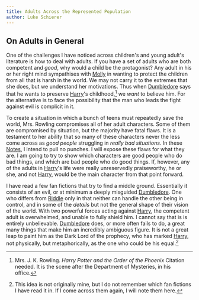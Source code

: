 ```yaml
---
title: Adults Across the Represented Population
author: Luke Schierer
---
```

## On Adults in General

One of the challenges I have noticed across children's and young adult's
literature is how to deal with adults. If you have a set of adults who are both
competent and _good_, why would a child be the protagonist? Any adult in his or
her right mind sympathises with [Molly] in wanting to protect the children from
all that is harsh in the world. We may not carry it to the extremes that she
does, but we understand her motivations. Thus when [Dumbledore] says that
he wants to preserve [Harry]'s childhood,[^210521-7] we _want_ to believe
him. For the alternative is to face the possibility that the man who leads the
fight against evil is complicit in it.

To create a situation in which a bunch of teens must repeatedly save the world,
Mrs. Rowling compromises all of her adult characters. Some of them are
compromised by situation, but the majority have fatal flaws. It is a testament
to her ability that so many of these characters never the less come across as
_good people_ struggling in _really bad situations._ In these [Notes], I
intend to pull no punches. I will expose these flaws for what they are. I am
going to try to show which characters are good people who do bad things, and
which are bad people who do good things. If, however, any of the adults in
[Harry]'s life were really unreservedly praiseworthy, he or she, and not
[Harry], would be the main character from that point forward.

I have read a few fan fictions that try to find a middle ground. Essentially it
consists of an evil, or at minimum a deeply misguided [Dumbledore]. One who
differs from [Riddle] only in that neither can handle the other being in
control, and in some of the _details_ but not the general shape of their vision
of the world. With two powerful forces acting against [Harry], the competent
adult is overwhelmed, and unable to fully shield him. I cannot say that is is
entirely unbelievable. [Dumbledore] does, or more often fails to do, a great
many things that make him an incredibly ambiguous figure. It is not a great
leap to paint him as the Dark Lord of the prophecy, who has marked [Harry],
not physically, but metaphorically, as the one who could be his equal.[^210521-8]

[Molly]: ../Prewett/Molly/
[Harry]: </Harrypedia/people/Potter/Harry James/>
[Dumbledore]: <../Dumbledore/Albus Percival Wulfric Brian/>
[Riddle]: <../Riddle/Tom Marvolo/>
[Notes]: /Harrypedia/

[^210521-8]:
    This idea is not originally mine, but I do not remember which
    fan fictions I have read it in. If I come across them again, I will note
    them here.

[^210521-7]:
    Mrs. J. K. Rowling. _Harry Potter and the Order of the Phoenix_
    Citation needed. It is the scene after the Department of Mysteries, in his
    office.
